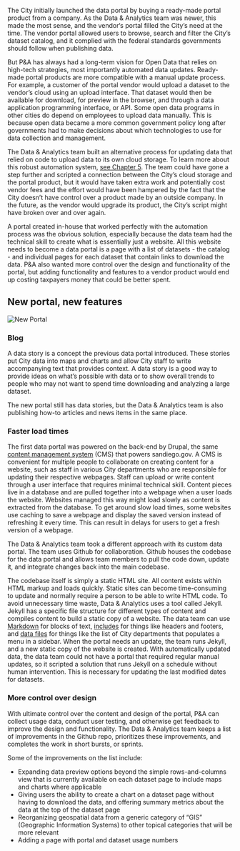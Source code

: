 The City initially launched the data portal by buying a ready-made portal product from a company. As the Data & Analytics team was newer, this made the most sense, and the vendor‘s portal filled the City’s need at the time. The vendor portal allowed users to browse, search and filter the City’s dataset catalog, and it complied with the federal standards governments should follow when publishing data.

But P&A has always had a long-term vision for Open Data that relies on high-tech strategies, most importantly automated data updates. Ready-made portal products are more compatible with a manual update process. For example, a customer of the portal vendor would upload a dataset to the vendor’s cloud using an upload interface. That dataset would then be available for download, for preview in the browser, and through a data application programming interface, or API. Some open data programs in other cities do depend on employees to upload data manually. This is because open data became a more common government policy long after governments had to make decisions about which technologies to use for data collection and management.

The Data & Analytics team built an alternative process for updating data that relied on code to upload data to its own cloud storage. To learn more about this robust automation system, [see Chapter 5](). The team could have gone a step further and scripted a connection between the City’s cloud storage and the portal product, but it would have taken extra work and potentially cost vendor fees and the effort would have been hampered by the fact that the City doesn’t have control over a product made by an outside company. In the future, as the vendor would upgrade its product, the City’s script might have broken over and over again.

A portal created in-house that worked perfectly with the automation process was the obvious solution, especially because the data team had the technical skill to create what is essentially just a website. All this website needs to become a data portal is a page with a list of datasets - the catalog - and individual pages for each dataset that contain links to download the data. P&A also wanted more control over the design and functionality of the portal, but adding functionality and features to a vendor product would end up costing taxpayers money that could be better spent.

## New portal, new features

![New Portal](https://data.sandiego.gov/assets/img/stories/new-portal.jpg)

### Blog

A data story is a concept the previous data portal introduced. These stories put City data into maps and charts and allow City staff to write accompanying text that provides context. A data story is a good way to provide ideas on what’s possible with data or to show overall trends to people who may not want to spend time downloading and analyzing a large dataset.

The new portal still has data stories, but the Data & Analytics team is also publishing how-to articles and news items in the same place.

### Faster load times

The first data portal was powered on the back-end by Drupal, the same [content management system](https://en.wikipedia.org/wiki/Content_management_system) (CMS) that powers sandiego.gov. A CMS is convenient for multiple people to collaborate on creating content for a website, such as staff in various City departments who are responsible for updating their respective webpages. Staff can upload or write content through a user interface that requires minimal technical skill. Content pieces live in a database and are pulled together into a webpage when a user loads the website. Websites managed this way might load slowly as content is extracted from the database. To get around slow load times, some websites use caching to save a webpage and display the saved version instead of refreshing it every time. This can result in delays for users to get a fresh version of a webpage.

The Data & Analytics team took a different approach with its custom data portal. The team uses Github for collaboration. Github houses the codebase for the data portal and allows team members to pull the code down, update it, and integrate changes back into the main codebase. 

The codebase itself is simply a static HTML site. All content exists within HTML markup and loads quickly. Static sites can become time-consuming to update and normally require a person to be able to write HTML code. To avoid unnecessary time waste, Data & Analytics uses a tool called Jekyll. Jekyll has a specific file structure for different types of content and compiles content to build a static copy of a website. The data team can use [Markdown](https://en.wikipedia.org/wiki/Markdown) for blocks of text, [includes](https://jekyllrb.com/docs/includes/) for things like headers and footers, and [data files](https://jekyllrb.com/docs/datafiles/) for things like the list of City departments that populates a menu in a sidebar. When the portal needs an update, the team runs Jekyll, and a new static copy of the website is created. With automatically updated data, the data team could not have a portal that required regular manual updates, so it scripted a solution that runs Jekyll on a schedule without human intervention. This is necessary for updating the last modified dates for datasets.

### More control over design

With ultimate control over the content and design of the portal, P&A can collect usage data, conduct user testing, and otherwise get feedback to improve the design and functionality. The Data & Analytics team keeps a list of improvements in the Github repo, prioritizes these improvements, and completes the work in short bursts, or sprints.

Some of the improvements on the list include:
* Expanding data preview options beyond the simple rows-and-columns view that is currently available on each dataset page to include maps and charts where applicable
* Giving users the ability to create a chart on a dataset page without having to download the data, and offering summary metrics about the data at the top of the dataset page
* Reorganizing geospatial data from a generic category of “GIS” (Geographic Information Systems) to other topical categories that will be more relevant
* Adding a page with portal and dataset usage numbers

